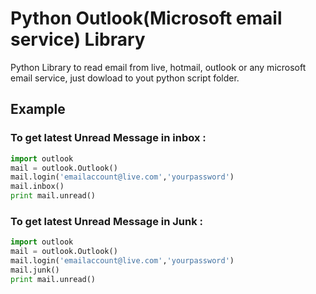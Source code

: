 # Python Outlook(Microsoft email service) Library
Python Library to read email from live, hotmail, outlook or any microsoft email service, just dowload to yout python script folder.

## Example
### To get latest Unread Message in inbox :
```py
import outlook
mail = outlook.Outlook()
mail.login('emailaccount@live.com','yourpassword')
mail.inbox()
print mail.unread()
```

### To get latest Unread Message in Junk :
```py
import outlook
mail = outlook.Outlook()
mail.login('emailaccount@live.com','yourpassword')
mail.junk()
print mail.unread()
```
